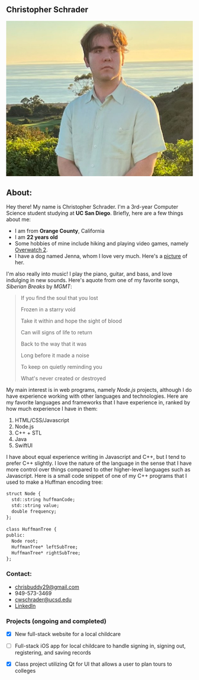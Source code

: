 ## Christopher Schrader
![Christopher Schrader's Portrait](chrispic.jpg)
## About:
Hey there! My name is Christopher Schrader. I'm a 3rd-year Computer Science student studying at **UC San Diego**. Briefly, here are a few things about me:
- I am from **Orange County**, California
- I am **22 years old**
- Some hobbies of mine include hiking and playing video games, namely [Overwatch 2](https://overwatch.blizzard.com/en-us/).
- I have a dog named Jenna, whom I love very much. Here's a [picture](jenna.jpg) of her.

I'm also really into music! I play the piano, guitar, and bass, and love indulging in new sounds. Here's aquote from one of my favorite songs, _Siberian Breaks_ by _MGMT_:
>If you find the soul that you lost
>
>Frozen in a starry void
>
>Take it within and hope the sight of blood
>
>Can will signs of life to return
>
>Back to the way that it was
>
>Long before it made a noise
>
>To keep on quietly reminding you
>
>What's never created or destroyed

My main interest is in web programs, namely _Node.js_ projects, although I do have experience working with other languages and technologies. Here are my favorite languages and frameworks that I have experience in, ranked by how much experience I have in them:
1. HTML/CSS/Javascript
2. Node.js
3. C++ + STL
4. Java
5. SwiftUI

I have about equal experience writing in Javascript and C++, but I tend to prefer C++ slightly. I love the nature of the language in the sense that I have more control over things compared to other higher-level languages such as Javascript. Here is a small code snippet of one of my C++ programs that I used to make a Huffman encoding tree:
```
struct Node {
  std::string huffmanCode;
  std::string value;
  double frequency;
};

class HuffmanTree {
public:
  Node root;
  HuffmanTree* leftSubTree;
  HuffmanTree* rightSubTree;
};
```

### Contact:
- chrisbuddy29@gmail.com
- 949-573-3469
- cwschrader@ucsd.edu
- [LinkedIn](https://www.linkedin.com/in/christopher-schrader-3a9b84127/)

### Projects (ongoing and completed)
- [x]  New full-stack website for a local childcare
- [ ]  Full-stack iOS app for local childcare to handle signing in, signing out, registering, and saving records
- [x]  Class project utilizing Qt for UI that allows a user to plan tours to colleges

